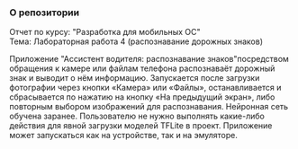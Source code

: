 ### О репозитории
Отчет по курсу: "Разработка для мобильных ОС"\
Тема: Лабораторная работа 4 (распознавание дорожных знаков)

Приложение "Ассистент водителя: распознавание знаков"посредством обращения к камере или файлам телефона распознаваёт дорожный знак и выводит о нём информацию. Запускается после загрузки фотографии через кнопки «Камера» или «Файлы», останавливается и сбрасывается по нажатию на кнопку «На предыдущий экран», либо повторным
выбором изображений для распознавания. Нейронная сеть обучена заранее. Пользователю не нужно выполнять какие-либо действия для явной загрузки моделей TFLite в проект. Приложение может запускаться как на устройстве, так и на эмуляторе.
